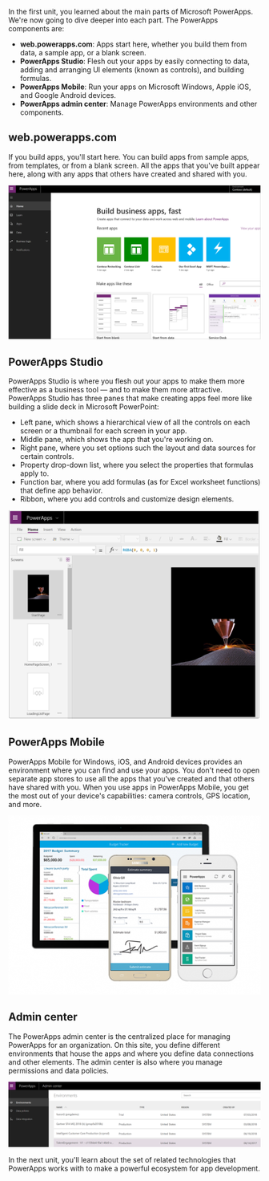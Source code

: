 In the first unit, you learned about the main parts of Microsoft PowerApps. We're now going to dive deeper into each part. The PowerApps components are:

* **web.powerapps.com**: Apps start here, whether you build them from data, a sample app, or a blank screen.
* **PowerApps Studio**: Flesh out your apps by easily connecting to data, adding and arranging UI elements (known as controls), and building formulas.
* **PowerApps Mobile**: Run your apps on Microsoft Windows, Apple iOS, and Google Android devices.
* **PowerApps admin center**: Manage PowerApps environments and other components.

## web.powerapps.com
If you build apps, you'll start here. You can build apps from sample apps, from templates, or from a blank screen. All the apps that you've built appear here, along with any apps that others have created and shared with you.

![The web.powerapps.com site](../media/powerapps-homepage5.png)

## PowerApps Studio
PowerApps Studio is where you flesh out your apps to make them more effective as a business tool — and to make them more attractive. PowerApps Studio has three panes that make creating apps feel more like building a slide deck in Microsoft PowerPoint:

- Left pane, which shows a hierarchical view of all the controls on each screen or a thumbnail for each screen in your app.
- Middle pane, which shows the app that you're working on.
- Right pane, where you set options such the layout and data sources for certain controls.
- Property drop-down list, where you select the properties that formulas apply to.
- Function bar, where you add formulas (as for Excel worksheet functions) that define app behavior.
- Ribbon, where you add controls and customize design elements.

![PowerApps Studio](../media/powerapps-studio2.png)

## PowerApps Mobile
PowerApps Mobile for Windows, iOS, and Android devices provides an environment where you can find and use your apps. You don't need to open separate app stores to use all the apps that you've created and that others have shared with you. When you use apps in PowerApps Mobile, you get the most out of your device's capabilities: camera controls, GPS location, and more.

![PowerApps Mobile](../media/powerapps-mobile.png)

## Admin center
The PowerApps admin center is the centralized place for managing PowerApps for an organization. On this site, you define different environments that house the apps and where you define data connections and other elements. The admin center is also where you manage permissions and data policies.

![PowerApps admin center](../media//powerapps-admin.png)

In the next unit, you'll learn about the set of related technologies that PowerApps works with to make a powerful ecosystem for app development.
